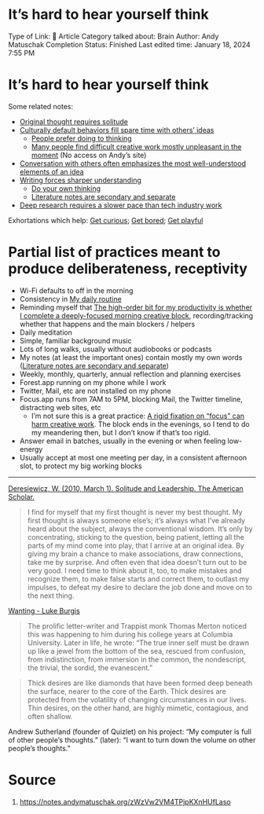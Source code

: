 # It’s hard to hear yourself think

Type of Link: 📝 Article
Category talked about: Brain
Author: Andy Matuschak
Completion Status: Finished
Last edited time: January 18, 2024 7:55 PM

# **It’s hard to hear yourself think**

Some related notes:

- [Original thought requires solitude](Original%20thought%20requires%20solitude.md)
- [Culturally default behaviors fill spare time with others’ ideas](Culturally%20default%20behaviors%20fill%20spare%20time%20with.md)
    - [People prefer doing to thinking](People%20prefer%20doing%20to%20thinking.md)
    - [Many people find difficult creative work mostly unpleasant in the moment](https://notes.andymatuschak.org/zTaenCxxdcffpPUAzq3iDmQ) (No access on Andy’s site)
- [Conversation with others often emphasizes the most well-understood elements of an idea](https://notes.andymatuschak.org/zUVSwsgstnaSQ5XfxzEjSnF)
- [Writing forces sharper understanding](https://notes.andymatuschak.org/zRbqwbnhmVdfLtKxMCibMoX)
    - [Do your own thinking](Do%20your%20own%20thinking.md)
    - [Literature notes are secondary and separate](Literature%20notes%20are%20secondary%20and%20separate.md)
- [Deep research requires a slower pace than tech industry work](https://notes.andymatuschak.org/zGeqdWaGnGqP86hZBTUvTBm)

Exhortations which help: [Get curious](Get%20curious.md); [Get bored](Get%20bored.md); [Get playful](Get%20playful.md) 

# Partial list of practices meant to produce deliberateness, receptivity

- Wi-Fi defaults to off in the morning
- Consistency in [My daily routine](https://notes.andymatuschak.org/zSve33D7x1qe5WUjojDcM9y)
- Reminding myself that [The high-order bit for my productivity is whether I complete a deeply-focused morning creative block](https://notes.andymatuschak.org/z2q7U5ZvXeDxXD6vXAbZb9a), recording/tracking whether that happens and the main blockers / helpers
- Daily meditation
- Simple, familiar background music
- Lots of long walks, usually without audiobooks or podcasts
- My notes (at least the important ones) contain mostly my own words ([Literature notes are secondary and separate](Literature%20notes%20are%20secondary%20and%20separate.md))
- Weekly, monthly, quarterly, annual reflection and planning exercises
- Forest.app running on my phone while I work
- Twitter, Mail, etc are not installed on my phone
- Focus.app runs from 7AM to 5PM, blocking Mail, the Twitter timeline, distracting web sites, etc
    - I’m not sure this is a great practice: [A rigid fixation on “focus” can harm creative work](A%20rigid%20fixation%20on%20“focus”%20can%20harm%20creative%20work.md). The block ends in the evenings, so I tend to do my meandering then, but I don’t know if that’s too rigid.
- Answer email in batches, usually in the evening or when feeling low-energy
- Usually accept at most one meeting per day, in a consistent afternoon slot, to protect my big working blocks

---

[Deresiewicz, W. (2010, March 1). Solitude and Leadership. The American Scholar.](https://notes.andymatuschak.org/zY2sfBpNp2NZKiA3d1CCRPX)

> I find for myself that my first thought is never my best thought. My first thought is always someone else’s; it’s always what I’ve already heard about the subject, always the conventional wisdom. It’s only by concentrating, sticking to the question, being patient, letting all the parts of my mind come into play, that I arrive at an original idea. By giving my brain a chance to make associations, draw connections, take me by surprise. And often even that idea doesn’t turn out to be very good. I need time to think about it, too, to make mistakes and recognize them, to make false starts and correct them, to outlast my impulses, to defeat my desire to declare the job done and move on to the next thing.
> 

[Wanting - Luke Burgis](https://notes.andymatuschak.org/zTn2yX8ErYsUwHhkwxg6V56)

> The prolific letter-writer and Trappist monk Thomas Merton noticed this was happening to him during his college years at Columbia University. Later in life, he wrote: “The true inner self must be drawn up like a jewel from the bottom of the sea, rescued from confusion, from indistinction, from immersion in the common, the nondescript, the trivial, the sordid, the evanescent.”
> 

> Thick desires are like diamonds that have been formed deep beneath the surface, nearer to the core of the Earth. Thick desires are protected from the volatility of changing circumstances in our lives. Thin desires, on the other hand, are highly mimetic, contagious, and often shallow.

Andrew Sutherland (founder of Quizlet) on his project: “My computer is full of other people’s thoughts.” (later): “I want to turn down the volume on other people’s thoughts.”

# Source
1. https://notes.andymatuschak.org/zWzVw2VM4TPjpKXnHUfLaso